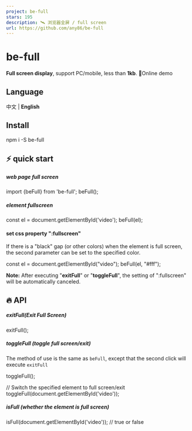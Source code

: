 ```yaml
---
project: be-full
stars: 195
description: 🛰 浏览器全屏 / full screen
url: https://github.com/any86/be-full
---
```


be-full
=======

**Full screen display**, support PC/mobile, less than **1kb**. 🚀Online demo

Language
--------

中文 | **English**

Install
-------

npm i -S be-full

⚡ quick start
-------------

##### web page full screen

import {beFull} from 'be-full';
beFull();

##### element fullscreen

const el \= document.getElementById('video');
beFull(el);

#### set css property ":fullscreen"

If there is a "black" gap (or other colors) when the element is full screen, the second parameter can be set to the specified color.

const el \= document.getElementById("video");
beFull(el, "#fff");

**Note:** After executing "**exitFull**" or "**toggleFull**", the setting of ":fullscreen" will be automatically canceled.

🔥 API
------

##### exitFull(Exit Full Screen)

exitFull();

##### toggleFull (toggle full screen/exit)

The method of use is the same as `beFull`, except that the second click will execute `exitFull`

toggleFull();

// Switch the specified element to full screen/exit
toggleFull(document.getElementById('video'));

##### isFull (whether the element is full screen)

isFull(document.getElementById('video')); // true or false
